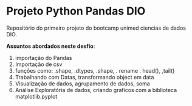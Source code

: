 # Projeto Python Pandas DIO
 Repositório do primeiro projeto do bootcamp unimed ciencias de dados DIO.

 **Assuntos abordados neste desfio**:
 1. importação do Pandas
 1. Importação de csv
 1. funções como: .shape, .dtypes, .shape, . rename . head(), ,tail()
 1. Trabalhando com Datas, transformando object em data
 1. Visualização de dados, agrupamento de dados, soma
 1. Análise Exploratória de dados, criando graficos com a biblioteca matplotlib.pyplot
